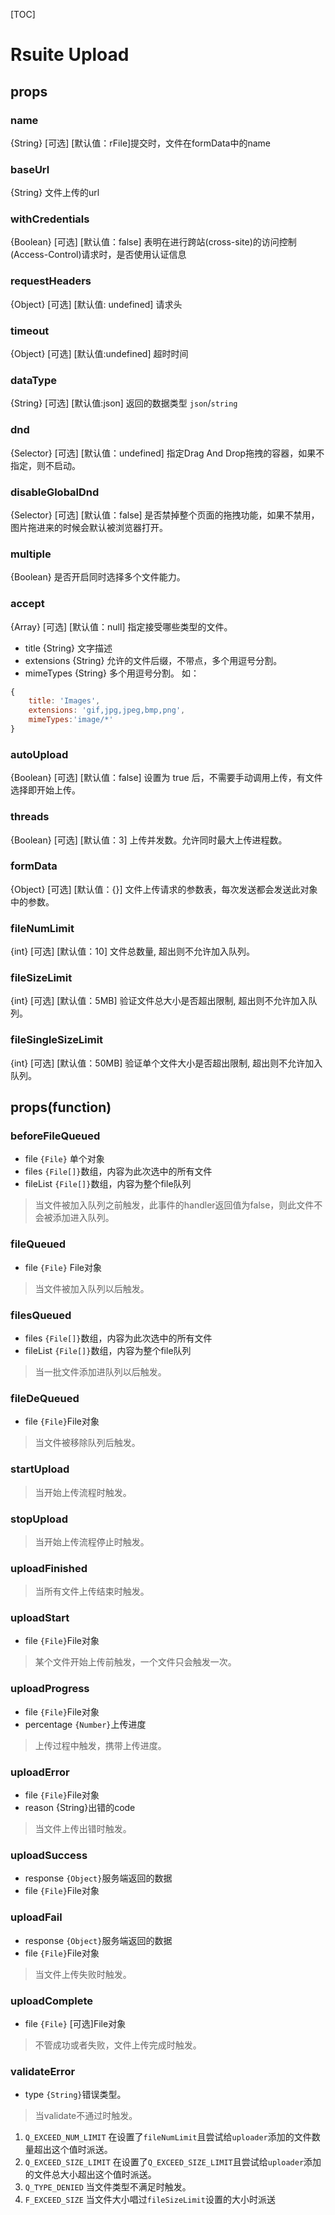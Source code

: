 [TOC]

# Rsuite Upload
## props
### name
{String} [可选] [默认值：rFile]提交时，文件在formData中的name
### baseUrl
{String} 文件上传的url
### withCredentials
{Boolean} [可选] [默认值：false] 表明在进行跨站(cross-site)的访问控制(Access-Control)请求时，是否使用认证信息
### requestHeaders
{Object} [可选] [默认值: undefined] 请求头
### timeout
{Object} [可选] [默认值:undefined] 超时时间
### dataType
{String} [可选] [默认值:json] 返回的数据类型 `json`/`string`
### dnd
{Selector} [可选] [默认值：undefined] 指定Drag And Drop拖拽的容器，如果不指定，则不启动。
### disableGlobalDnd
{Selector} [可选] [默认值：false] 是否禁掉整个页面的拖拽功能，如果不禁用，图片拖进来的时候会默认被浏览器打开。
### multiple
{Boolean} 是否开启同时选择多个文件能力。
### accept
{Array} [可选] [默认值：null] 指定接受哪些类型的文件。
- title {String} 文字描述
- extensions {String} 允许的文件后缀，不带点，多个用逗号分割。
- mimeTypes {String} 多个用逗号分割。
如：
```javascript
{
    title: 'Images',
    extensions: 'gif,jpg,jpeg,bmp,png',
    mimeTypes:'image/*'
}
```

### autoUpload
{Boolean} [可选] [默认值：false] 设置为 true 后，不需要手动调用上传，有文件选择即开始上传。
### threads
{Boolean} [可选] [默认值：3] 上传并发数。允许同时最大上传进程数。
### formData
{Object} [可选] [默认值：{}] 文件上传请求的参数表，每次发送都会发送此对象中的参数。
### fileNumLimit
{int} [可选] [默认值：10] 文件总数量, 超出则不允许加入队列。
### fileSizeLimit
{int} [可选] [默认值：5MB] 验证文件总大小是否超出限制, 超出则不允许加入队列。
### fileSingleSizeLimit
{int} [可选] [默认值：50MB] 验证单个文件大小是否超出限制, 超出则不允许加入队列。
## props(function)
### beforeFileQueued
- file `{File}` 单个对象
- files `{File[]}`数组，内容为此次选中的所有文件
- fileList `{File[]}`数组，内容为整个file队列

> 当文件被加入队列之前触发，此事件的handler返回值为false，则此文件不会被添加进入队列。

### fileQueued
- file `{File}` File对象

> 当文件被加入队列以后触发。

### filesQueued
- files `{File[]}`数组，内容为此次选中的所有文件
- fileList `{File[]}`数组，内容为整个file队列

> 当一批文件添加进队列以后触发。

### fileDeQueued
- file `{File}`File对象

> 当文件被移除队列后触发。

### startUpload
> 当开始上传流程时触发。

### stopUpload
> 当开始上传流程停止时触发。

### uploadFinished
> 当所有文件上传结束时触发。

### uploadStart
- file `{File}`File对象

> 某个文件开始上传前触发，一个文件只会触发一次。

### uploadProgress
- file `{File}`File对象
- percentage `{Number}`上传进度

> 上传过程中触发，携带上传进度。

### uploadError
- file `{File}`File对象
- reason {String}出错的code

> 当文件上传出错时触发。

### uploadSuccess
- response `{Object}`服务端返回的数据
- file `{File}`File对象

### uploadFail
- response `{Object}`服务端返回的数据
- file `{File}`File对象

> 当文件上传失败时触发。

### uploadComplete
- file `{File}` [可选]File对象

> 不管成功或者失败，文件上传完成时触发。

### validateError
- type `{String}`错误类型。

> 当validate不通过时触发。

1. `Q_EXCEED_NUM_LIMIT` 在设置了`fileNumLimit`且尝试给`uploader`添加的文件数量超出这个值时派送。
2. `Q_EXCEED_SIZE_LIMIT` 在设置了`Q_EXCEED_SIZE_LIMIT`且尝试给`uploader`添加的文件总大小超出这个值时派送。
3. `Q_TYPE_DENIED` 当文件类型不满足时触发。
4. `F_EXCEED_SIZE` 当文件大小唱过`fileSizeLimit`设置的大小时派送


